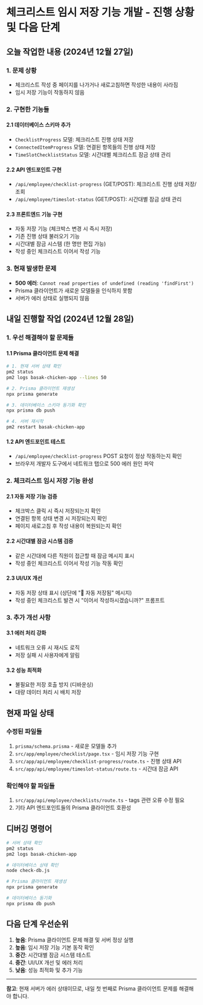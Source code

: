 # 체크리스트 임시 저장 기능 개발 - 진행 상황 및 다음 단계

## 오늘 작업한 내용 (2024년 12월 27일)

### 1. 문제 상황
- 체크리스트 작성 중 페이지를 나가거나 새로고침하면 작성한 내용이 사라짐
- 임시 저장 기능이 작동하지 않음

### 2. 구현한 기능들

#### 2.1 데이터베이스 스키마 추가
- `ChecklistProgress` 모델: 체크리스트 진행 상태 저장
- `ConnectedItemProgress` 모델: 연결된 항목들의 진행 상태 저장  
- `TimeSlotChecklistStatus` 모델: 시간대별 체크리스트 잠금 상태 관리

#### 2.2 API 엔드포인트 구현
- `/api/employee/checklist-progress` (GET/POST): 체크리스트 진행 상태 저장/조회
- `/api/employee/timeslot-status` (GET/POST): 시간대별 잠금 상태 관리

#### 2.3 프론트엔드 기능 구현
- 자동 저장 기능 (체크박스 변경 시 즉시 저장)
- 기존 진행 상태 불러오기 기능
- 시간대별 잠금 시스템 (한 명만 편집 가능)
- 작성 중인 체크리스트 이어서 작성 기능

### 3. 현재 발생한 문제
- **500 에러**: `Cannot read properties of undefined (reading 'findFirst')`
- Prisma 클라이언트가 새로운 모델들을 인식하지 못함
- 서버가 에러 상태로 실행되지 않음

## 내일 진행할 작업 (2024년 12월 28일)

### 1. 우선 해결해야 할 문제들

#### 1.1 Prisma 클라이언트 문제 해결
```bash
# 1. 현재 서버 상태 확인
pm2 status
pm2 logs basak-chicken-app --lines 50

# 2. Prisma 클라이언트 재생성
npx prisma generate

# 3. 데이터베이스 스키마 동기화 확인
npx prisma db push

# 4. 서버 재시작
pm2 restart basak-chicken-app
```

#### 1.2 API 엔드포인트 테스트
- `/api/employee/checklist-progress` POST 요청이 정상 작동하는지 확인
- 브라우저 개발자 도구에서 네트워크 탭으로 500 에러 원인 파악

### 2. 체크리스트 임시 저장 기능 완성

#### 2.1 자동 저장 기능 검증
- 체크박스 클릭 시 즉시 저장되는지 확인
- 연결된 항목 상태 변경 시 저장되는지 확인
- 페이지 새로고침 후 작성 내용이 복원되는지 확인

#### 2.2 시간대별 잠금 시스템 검증
- 같은 시간대에 다른 직원이 접근할 때 잠금 메시지 표시
- 작성 중인 체크리스트 이어서 작성 기능 작동 확인

#### 2.3 UI/UX 개선
- 자동 저장 상태 표시 (상단에 "💾 자동 저장됨" 메시지)
- 작성 중인 체크리스트 발견 시 "이어서 작성하시겠습니까?" 프롬프트

### 3. 추가 개선 사항

#### 3.1 에러 처리 강화
- 네트워크 오류 시 재시도 로직
- 저장 실패 시 사용자에게 알림

#### 3.2 성능 최적화
- 불필요한 저장 호출 방지 (디바운싱)
- 대량 데이터 처리 시 배치 저장

## 현재 파일 상태

### 수정된 파일들
1. `prisma/schema.prisma` - 새로운 모델들 추가
2. `src/app/employee/checklist/page.tsx` - 임시 저장 기능 구현
3. `src/app/api/employee/checklist-progress/route.ts` - 진행 상태 API
4. `src/app/api/employee/timeslot-status/route.ts` - 시간대 잠금 API

### 확인해야 할 파일들
1. `src/app/api/employee/checklists/route.ts` - tags 관련 오류 수정 필요
2. 기타 API 엔드포인트들의 Prisma 클라이언트 호환성

## 디버깅 명령어

```bash
# 서버 상태 확인
pm2 status
pm2 logs basak-chicken-app

# 데이터베이스 상태 확인
node check-db.js

# Prisma 클라이언트 재생성
npx prisma generate

# 데이터베이스 동기화
npx prisma db push
```

## 다음 단계 우선순위

1. **높음**: Prisma 클라이언트 문제 해결 및 서버 정상 실행
2. **높음**: 임시 저장 기능 기본 동작 확인
3. **중간**: 시간대별 잠금 시스템 테스트
4. **중간**: UI/UX 개선 및 에러 처리
5. **낮음**: 성능 최적화 및 추가 기능

---

**참고**: 현재 서버가 에러 상태이므로, 내일 첫 번째로 Prisma 클라이언트 문제를 해결해야 합니다. 